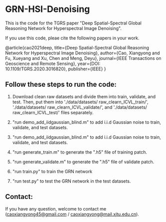 # GRN-HSI-Denoising

This is the code for the TGRS paper "Deep Spatial-Spectral Global Reasoning Network for Hyperspectral Image Denoising".

If you use this code, pleae cite the following papers in your work.

@article{cao2021deep,
	title={Deep Spatial-Spectral Global Reasoning Network for Hyperspectral Image Denoising},
	author={Cao, Xiangyong and Fu, Xueyang and Xu, Chen and Meng, Deyu},
	journal={IEEE Transactions on Geoscience and Remote Sensing},
	year={DOI: 10.1109/TGRS.2020.3016820},
	publisher={IEEE}
}

## Follow these steps to run the code:

1. Download clean raw datasets and divide them into train, validate, and test. Then, put them into './data/datasets/ raw_clearn_ICVL_train/',
'./data/datasets/ raw_clearn_ICVL_validate/', and './data/datasets/ raw_clearn_ICVL_test/' files separately. 

2. "run demo_add_iidgaussian_blind.m" to add i.i.d Gaussian noise to train, validate, and test datasets.

3. "run demo_add_iidgaussian_blind.m" to add i.i.d Gaussian noise to train, validate, and test datasets.

4. "run generate_train.m" to generate the ".h5" file of training patch.

5. "run generate_validate.m" to generate the ".h5" file of validate patch.

6. "run train.py" to train the GRN network

7. "run test.py" to test the GRN network in the test datasets.

## Contact:
 If you have any question, welcome to contact me (caoxiangyong45@gmail.com  /  caoxiangyong@mail.xjtu.edu.cn).
